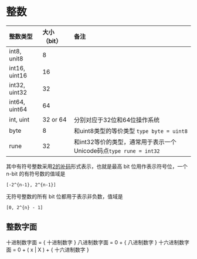 # 整数

| 整数类型 | 大小（bit） | 备注 |
| :--- | :--- | :--- |
| int8, unit8 | 8 |  |
| int16, uint16 | 16 |  |
| int32, uint32 | 32 |  |
| int64, uint64 | 64 |  |
| int, uint | 32 or 64 | 分别对应于32位和64位操作系统 |
| byte | 8 | 和uint8类型的等价类型 `type byte = uint8` |
| rune | 32 | 和int32等价的类型，通常用于表示一个Unicode码点`type rune = int32` |

其中有符号整数采用[2的补码](https://app.yinxiang.com/shard/s64/nl/13796945/b0eda974-d9af-402d-a2cb-cfc166cfbd39/)形式表示，也就是最高 bit 位用作表示符号位，一个 n-bit 的有符号数的值域是

```text
[-2^{n-1}, 2^{n-1}]
```

无符号整数的所有 bit 位都用于表示非负数，值域是

```text
[0, 2^{n} - 1]
```

## **整数字面**

十进制数字面 = { 十进制数字 } 八进制数字面 = 0 + { 八进制数字 } 十六进制数字面 = 0 + \( x \| X \) + { 十六进制数字 }

